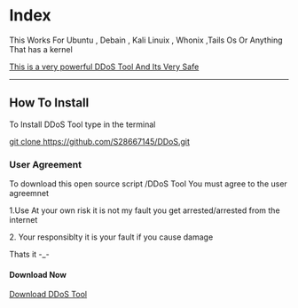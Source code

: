 <h1>Index</h1>
<p>This Works For Ubuntu , Debain , Kali Linuix , Whonix ,Tails Os Or Anything That has a kernel</p>
<p><u>This is a very powerful DDoS Tool And Its Very Safe</u><p>
<hr>
<h2>How To Install</h2>
<p>To Install DDoS Tool type in the terminal</p>
<u>git clone https://github.com/S28667145/DDoS.git</u>
<h3>User Agreement</h3>
<p>To download this open source script /DDoS Tool You must agree to the user agreemnet</p>
<p>1.Use At your own risk it is not my fault you get arrested/arrested from the internet</p>
<p>2. Your responsiblty it is your fault if you cause damage</p>
Thats it -_-
<h4>Download Now</h4>
<a href="https://github.com/S28667145/DDoS/archive/tool.zip">Download DDoS Tool</a>
